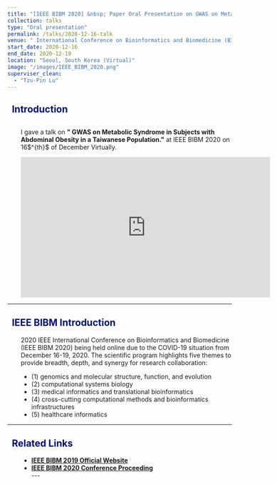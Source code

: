```yaml
---
title: "[IEEE BIBM 2020] &nbsp; Paper Oral Presentation on GWAS on Metabolic Syndrome"
collection: talks
type: "Oral presentation"
permalink: /talks/2020-12-16-talk
venue: " International Conference on Bioinformatics and Biomedicine (BIBM 2020)"
start_date: 2020-12-16
end_date: 2020-12-19
location: "Seoul, South Korea (Virtual)"
image: "/images/IEEE_BIBM_2020.png"
superviser_clean:
  - "Tzu-Pin Lu"
---
```


<h2 style="color: #000f70"> <i class="fas fa-dot-circle" style="font-size:18px;"></i> &nbsp;&nbsp;Introduction </h2>

<div style="margin-left: 30px">
  <p style="margin-top: 30px">
  I gave a talk on <b>" GWAS on Metabolic Syndrome in Subjects with Abdominal Obesity in a Taiwanese Population."</b> at IEEE BIBM 2020 on 16$^{th}$ of December Virtually.
  </p>
  <iframe width='560' height='315' src='https://www.youtube-nocookie.com/embed/k5Ry3qH8thU' frameborder='0' allow='accelerometer; autoplay; encrypted-media; gyroscope; picture-in-picture' allowfullscreen><</iframe>
</div>



---

<h2 style="color: #000f70"> <i class="fas fa-dot-circle" style="font-size:18px;"></i> &nbsp;&nbsp;IEEE BIBM Introduction </h2>

<div style="margin-left: 30px">
  <p>
  2020 IEEE International Conference on Bioinformatics and Biomedicine (IEEE BIBM 2020) being held online due to the COVID-19 situation from December 16-19, 2020. The scientific program highlights five themes to provide breadth, depth, and synergy for research collaboration:
  </p>
  <ul>
    <li>(1) genomics and molecular structure, function, and evolution 
    </li>
    <li>(2) computational systems biology
    </li>
    <li>(3) medical informatics and translational bioinformatics
    </li>
    <li>(4) cross-cutting computational methods and bioinformatics infrastructures
    </li>
    <li>(5) healthcare informatics
    </li>
    
  </ul>
</div>

---

<h2 style="color: #000f70"> <i class="fas fa-dot-circle" style="font-size:18px;"></i> &nbsp;&nbsp;Related Links </h2>

<div style="margin-left: 30px">
  <ul>
    <li>
      <a href="https://ieeebibm.org/BIBM2020/" target="_blank"><b>IEEE BIBM 2019 Official Website</b></a>
    </li>
    <li>
      <a href="https://ieeexplore.ieee.org/xpl/conhome/9312958/proceeding" target="_blank"><b>IEEE BIBM 2020 Conference Proceeding</b></a>
    </li>
---
